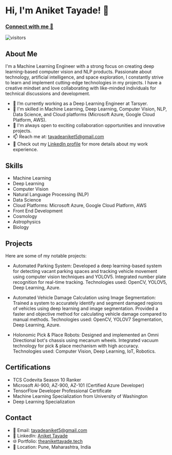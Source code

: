 # Hi, I'm Aniket Tayade! 👋
### [Connect with me 💬](https://theanikettayade.tech) 
![visitors](https://visitor-badge.laobi.icu/badge?page_id=TheAniketTayade.TheAniketTayade)


## About Me

I'm a Machine Learning Engineer with a strong focus on creating deep learning-based computer vision and NLP products. Passionate about technology, artificial intelligence, and space exploration, I constantly strive to learn and implement cutting-edge technologies in my projects. I have a creative mindset and love collaborating with like-minded individuals for technical discussions and development.

- 🔭 I’m currently working as a Deep Learning Engineer at Tarsyer.
- 🌱 I'm skilled in Machine Learning, Deep Learning, Computer Vision, NLP, Data Science, and Cloud platforms (Microsoft Azure, Google Cloud Platform, AWS).
- 👯 I'm always open to exciting collaboration opportunities and innovative projects.
- 📫 Reach me at: tayadeaniket5@gmail.com
- 💼 Check out my [LinkedIn profile](https://www.linkedin.com/in/aniket-tayade) for more details about my work experience.

## Skills

- Machine Learning
- Deep Learning
- Computer Vision
- Natural Language Processing (NLP)
- Data Science
- Cloud Platforms: Microsoft Azure, Google Cloud Platform, AWS
- Front End Development
- Cosmology
- Astrophysics
- Biology

## Projects

Here are some of my notable projects:

- Automated Parking System: Developed a deep learning-based system for detecting vacant parking spaces and tracking vehicle movement using computer vision techniques and YOLOV5. Integrated number plate recognition for real-time tracking. Technologies used: OpenCV, YOLOV5, Deep Learning, Azure.

- Automated Vehicle Damage Calculation using Image Segmentation: Trained a system to accurately identify and segment damaged regions of vehicles using deep learning and image segmentation. Provided a faster and objective method for calculating vehicle damage compared to manual methods. Technologies used: OpenCV, YOLOV7 Segmentation, Deep Learning, Azure.

- Holonomic Pick & Place Robots: Designed and implemented an Omni Directional bot's chassis using mecanum wheels. Integrated vacuum technology for pick & place mechanism with high accuracy. Technologies used: Computer Vision, Deep Learning, IoT, Robotics.

## Certifications

- TCS Codevita Season 10 Ranker
- Microsoft AI-900, AZ-900, AZ-101 (Certified Azure Developer)
- TensorFlow Developer Professional Certificate
- Machine Learning Specialization from University of Washington 
- Deep Learning Specialization 

## Contact

- 📧 Email: tayadeaniket5@gmail.com
- 💼 LinkedIn: [Aniket Tayade](https://www.linkedin.com/in/aniket-tayade)
- 🌐 Portfolio: [theanikettayade.tech](https://theanikettayade.tech)
- 📍 Location: Pune, Maharashtra, India
